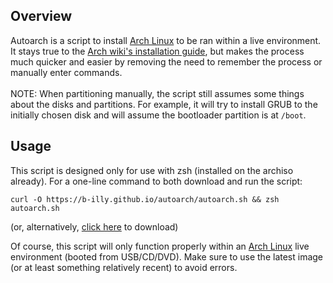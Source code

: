 ## Overview

Autoarch is a script to install [Arch Linux](https://archlinux.org) to be ran within a live environment. It stays true to the [Arch wiki's installation guide](https://wiki.archlinux.org/title/Installation_guide), but makes the process much quicker and easier by removing the need to remember the process or manually enter commands.<br><br>
NOTE: When partitioning manually, the script still assumes some things about the disks and partitions. For example, it will try to install GRUB to the initially chosen disk and will assume the bootloader partition is at `/boot`.<br>

## Usage

This script is designed only for use with zsh (installed on the archiso already). For a one-line command to both download and run the script:

`curl -O https://b-illy.github.io/autoarch/autoarch.sh && zsh autoarch.sh`

(or, alternatively, [click here](https://b-illy.github.io/autoarch/autoarch.sh) to download)

Of course, this script will only function properly within an [Arch Linux](https://archlinux.org/download) live environment (booted from USB/CD/DVD). Make sure to use the latest image (or at least something relatively recent) to avoid errors.
